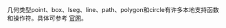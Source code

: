 几何类型point、box、lseg、line、path、polygon和circle有许多本地支持函数和操作符。具体可参考 [官网](http://www.postgres.cn/docs/10/functions-geometry.html)。
